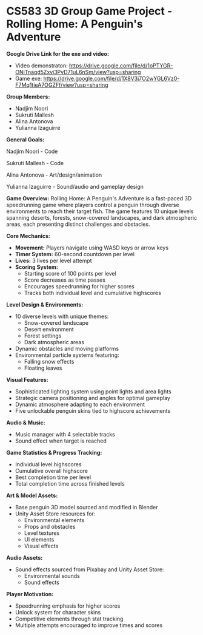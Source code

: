 # CS583 3D Group Game Project - Rolling Home: A Penguin's Adventure

**Google Drive Link for the exe and video:**
- Video demonstraton: https://drive.google.com/file/d/1oPTYGR-ONiTnaqd5Zxvi3PvD71uL6nSm/view?usp=sharing
- Game exe:           https://drive.google.com/file/d/1X8V3j7O2wYGL6Vz0-F7Mq1tieA7OGZFf/view?usp=sharing

**Group Members:**
- Nadjim Noori
- Sukruti Mallesh
- Alina Antonova
- Yulianna Izaguirre

__General Goals:__

Nadjim Noori - Code

Sukruti Mallesh - Code

Alina Antonova - Art/design/animation

Yulianna Izaguirre - Sound/audio and gameplay design


**Game Overview:**
Rolling Home: A Penguin's Adventure is a fast-paced 3D speedrunning game where players control a penguin through diverse environments to reach their target fish. The game features 10 unique levels spanning deserts, forests, snow-covered landscapes, and dark atmospheric areas, each presenting distinct challenges and obstacles.

**Core Mechanics:**
- **Movement:** Players navigate using WASD keys or arrow keys
- **Timer System:** 60-second countdown per level
- **Lives:** 3 lives per level attempt
- **Scoring System:** 
  - Starting score of 100 points per level
  - Score decreases as time passes
  - Encourages speedrunning for higher scores
  - Tracks both individual level and cumulative highscores

**Level Design & Environments:**
- 10 diverse levels with unique themes:
  - Snow-covered landscape
  - Desert environment
  - Forest settings
  - Dark atmospheric areas
- Dynamic obstacles and moving platforms
- Environmental particle systems featuring:
  - Falling snow effects
  - Floating leaves

**Visual Features:**
- Sophisticated lighting system using point lights and area lights
- Strategic camera positioning and angles for optimal gameplay
- Dynamic atmosphere adapting to each environment
- Five unlockable penguin skins tied to highscore achievements

**Audio & Music:**
- Music manager with 4 selectable tracks
- Sound effect when target is reached

**Game Statistics & Progress Tracking:**
- Individual level highscores
- Cumulative overall highscore
- Best completion time per level
- Total completion time across finished levels

**Art & Model Assets:**
- Base penguin 3D model sourced and modified in Blender
- Unity Asset Store resources for:
  - Environmental elements
  - Props and obstacles
  - Level textures
  - UI elements
  - Visual effects

**Audio Assets:**
- Sound effects sourced from Pixabay and Unity Asset Store:
  - Environmental sounds
  - Sound effects
 

**Player Motivation:**
- Speedrunning emphasis for higher scores
- Unlock system for character skins
- Competitive elements through stat tracking
- Multiple attempts encouraged to improve times and scores

